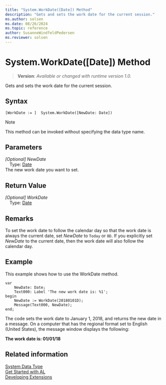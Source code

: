 ```yaml
---
title: "System.WorkDate([Date]) Method"
description: "Gets and sets the work date for the current session."
ms.author: solsen
ms.date: 08/26/2024
ms.topic: reference
author: SusanneWindfeldPedersen
ms.reviewer: solsen
---
```

[//]: # (START>DO_NOT_EDIT)
[//]: # (IMPORTANT:Do not edit any of the content between here and the END>DO_NOT_EDIT.)
[//]: # (Any modifications should be made in the .xml files in the ModernDev repo.)
# System.WorkDate([Date]) Method
> **Version**: _Available or changed with runtime version 1.0._

Gets and sets the work date for the current session.


## Syntax
```AL
[WorkDate := ]  System.WorkDate([NewDate: Date])
```
> [!NOTE]
> This method can be invoked without specifying the data type name.
## Parameters
*[Optional] NewDate*  
&emsp;Type: [Date](../date/date-data-type.md)  
The new work date you want to set.  


## Return Value
*[Optional] WorkDate*  
&emsp;Type: [Date](../date/date-data-type.md)  



[//]: # (IMPORTANT: END>DO_NOT_EDIT)

## Remarks

<!--NAV
If you do not set a value for the *NewDate* parameter, then the method returns the work date that is specified by the **Set Work Date** option on the **Application** menu ![Application Menu button in menu bar](media/ApplicationMenuIcon.png "ApplicationMenuIcon") in the [!INCLUDE[nav_windows](../includes/nav_windows_md.md)]. If there is no work date selected,  then the current system date is returned.  
-->

To set the work date to follow the calendar day so that the work date is always the current date, set *NewDate* to `Today` or `0D`. If you explicitly set *NewDate* to the current date, then the work date will also follow the calendar day.  

## Example

This example shows how to use the WorkDate method. 
 
```al
var
    NewDate: Date;
    Text000: Label 'The new work date is: %1';
begin
    NewDate := WorkDate(20180101D);  
    Message(Text000, NewDate);  
end;
```  

The code sets the work date to January 1, 2018, and returns the new date in a message. On a computer that has the regional format set to English \(United States\), the message window displays the following:  

 **The work date is: 01/01/18**


## Related information

[System Data Type](system-data-type.md)  
[Get Started with AL](../../devenv-get-started.md)  
[Developing Extensions](../../devenv-dev-overview.md)